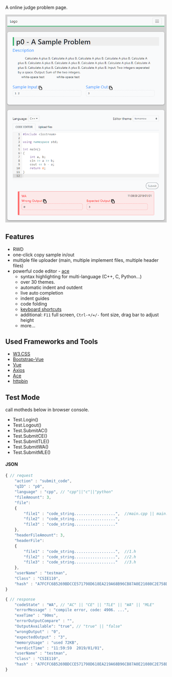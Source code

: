 
A online judge problem page.

![screenshot](../image/screenshoProblemPage.png)

## Features

- RWD
- one-click copy sample in/out
- multiple file uploader (main, multiple implement files, multiple header files)
- powerful code editor - [ace](https://ace.c9.io/)
  - syntax highlighting for multi-language (C++, C, Python...)
  - over 30 themes.
  - automatic indent and outdent
  - live auto completion
  - indent guides
  - code folding
  - [keyboard shortcuts](https://github.com/ajaxorg/ace/wiki/Default-Keyboard-Shortcuts)
  - additional: `F11` full screen, `Ctrl-+/=/-` font size, drag bar to adjust height
  - more...

## Used Frameworks and Tools

- [W3.CSS](https://www.w3schools.com/w3css/)
- [Bootstrap-Vue](https://bootstrap-vue.js.org/)
- [Vue](https://vuejs.org/)
- [Axios](https://github.com/axios/axios)
- [Ace](https://ace.c9.io/)
- [httpbin](https://httpbin.org/)

## Test Mode

call motheds below in browser console.

- Test.Login()
- Test.Logout()
- Test.SubmitAC()
- Test.SubmitCE()
- Test.SubmitTLE()
- Test.SubmitWA()
- Test.SubmitMLE()

#### JSON

```js
{ // request
    "action" : "submit_code",
    "qID" : "p0",
    "language" : "cpp", // "cpp"||"c"||"python"
    "fileAmount": 3,
    "file":
    {
        "file1" : "code_string..................",  //main.cpp || main.c
        "file2" : "code_string..................",
        "file3" : "code_string.................."
    },
    "headerFileAmount": 3,
    "headerFile":
    {
        "file1" : "code_string..................",  //1.h
        "file2" : "code_string..................",  //2.h
        "file3" : "code_string.................."   //3.h
    },
    "userName" : "testman",
    "Class" : "CSIE110",
    "hash" : "A7FCFC6B5269BDCCE571798D618EA219A68B96CB87A0E21080C2E758D23E4CE9"
}
```
```js
{ // response
    "codeState" : "WA", // "AC" || "CE" || "TLE" || "WA" || "MLE"
    "errorMessage" : "compile error, code: 4906. ...",
    "exeTime" : "90ms",
    "errorOutputCompare" : "",
    "OutputAvailable": "true", // "true" || "false"
    "wrongOutput" : "0",
    "expectedOutput" : "3",
    "memoryUsage" : "used 72KB",
    "verdictTime" : "11:59:59  2019/01/01",
    "userName" : "testman",
    "Class" : "CSIE110",
    "hash" : "A7FCFC6B5269BDCCE571798D618EA219A68B96CB87A0E21080C2E758D23E4CE9"
}
```
